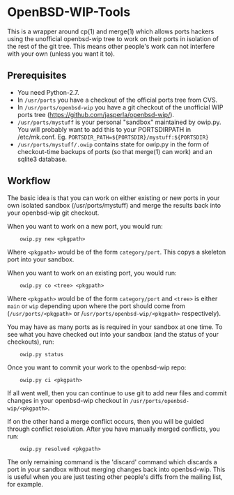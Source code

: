 OpenBSD-WIP-Tools
=================

This is a wrapper around cp(1) and merge(1) which allows ports hackers using
the unofficial openbsd-wip tree to work on their ports in isolation of the
rest of the git tree. This means other people's work can not interfere with
your own (unless you want it to).

Prerequisites
-------------

 * You need Python-2.7.
 * In `/usr/ports` you have a checkout of the official ports tree from CVS.
 * In `/usr/ports/openbsd-wip` you have a git checkout of the unofficial WIP
   ports tree (https://github.com/jasperla/openbsd-wip/).
 * `/usr/ports/mystuff` is your personal "sandbox" maintained by owip.py.
   You will probably want to add this to your PORTSDIRPATH in /etc/mk.conf.
   Eg. `PORTSDIR_PATH=${PORTSDIR}/mystuff:${PORTSDIR}`
 * `/usr/ports/mystuff/.owip` contains state for owip.py in the form
    of checkout-time backups of ports (so that merge(1) can work) and
    an sqlite3 database.

Workflow
--------

The basic idea is that you can work on either existing or new ports in
your own isolated sandbox (/usr/ports/mystuff) and merge the results
back into your openbsd-wip git checkout.

When you want to work on a new port, you would run:

        owip.py new <pkgpath>

Where `<pkgpath>` would be of the form `category/port`. This copys a skeleton port
into your sandbox.

When you want to work on an existing port, you would run:

        owip.py co <tree> <pkgpath>

Where `<pkgpath>` would be of the form `category/port` and `<tree>` is
either `main` or `wip` depending upon where the port should come from
(`/usr/ports/<pkgpath>` or /`usr/ports/openbsd-wip/<pkgpath>` respectively).

You may have as many ports as is required in your sandbox at one time.
To see what you have checked out into your sandbox (and the status of
your checkouts), run:

        owip.py status

Once you want to commit your work to the openbsd-wip repo:

        owip.py ci <pkgpath>

If all went well, then you can continue to use git to add new files and
commit changes in your openbsd-wip checkout in
`/usr/ports/openbsd-wip/<pkgpath>`.

If on the other hand a merge conflict occurs, then you will be guided through
conflict resolution. After you have manually merged conflicts, you run:

        owip.py resolved <pkgpath>

The only remaining command is the 'discard' command which discards a
port in your sandbox without merging changes back into openbsd-wip. This
is useful when you are just testing other people's diffs from the
mailing list, for example.
